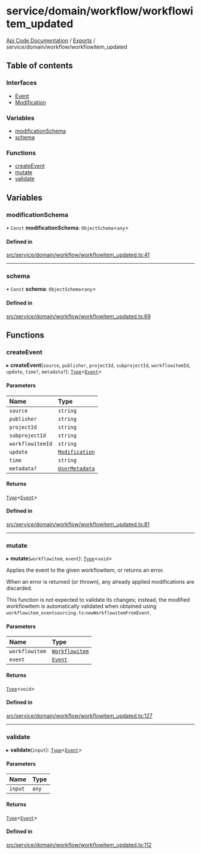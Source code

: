 # service/domain/workflow/workflowitem\_updated
 
[Api Code Documentation](../README.md) / [Exports](../modules.md) / service/domain/workflow/workflowitem\_updated

## Table of contents

### Interfaces

- [Event](../interfaces/service_domain_workflow_workflowitem_updated.Event.md)
- [Modification](../interfaces/service_domain_workflow_workflowitem_updated.Modification.md)

### Variables

- [modificationSchema](service_domain_workflow_workflowitem_updated.md#modificationschema)
- [schema](service_domain_workflow_workflowitem_updated.md#schema)

### Functions

- [createEvent](service_domain_workflow_workflowitem_updated.md#createevent)
- [mutate](service_domain_workflow_workflowitem_updated.md#mutate)
- [validate](service_domain_workflow_workflowitem_updated.md#validate)

## Variables

### modificationSchema

• `Const` **modificationSchema**: `ObjectSchema`\<`any`\>

#### Defined in

[src/service/domain/workflow/workflowitem_updated.ts:41](https://github.com/openkfw/TruBudget/blob/086d599/api/src/service/domain/workflow/workflowitem_updated.ts#L41)

___

### schema

• `Const` **schema**: `ObjectSchema`\<`any`\>

#### Defined in

[src/service/domain/workflow/workflowitem_updated.ts:69](https://github.com/openkfw/TruBudget/blob/086d599/api/src/service/domain/workflow/workflowitem_updated.ts#L69)

## Functions

### createEvent

▸ **createEvent**(`source`, `publisher`, `projectId`, `subprojectId`, `workflowitemId`, `update`, `time?`, `metadata?`): [`Type`](result.md#type)\<[`Event`](../interfaces/service_domain_workflow_workflowitem_updated.Event.md)\>

#### Parameters

| Name | Type |
| :------ | :------ |
| `source` | `string` |
| `publisher` | `string` |
| `projectId` | `string` |
| `subprojectId` | `string` |
| `workflowitemId` | `string` |
| `update` | [`Modification`](../interfaces/service_domain_workflow_workflowitem_updated.Modification.md) |
| `time` | `string` |
| `metadata?` | [`UserMetadata`](service_domain_metadata.md#usermetadata) |

#### Returns

[`Type`](result.md#type)\<[`Event`](../interfaces/service_domain_workflow_workflowitem_updated.Event.md)\>

#### Defined in

[src/service/domain/workflow/workflowitem_updated.ts:81](https://github.com/openkfw/TruBudget/blob/086d599/api/src/service/domain/workflow/workflowitem_updated.ts#L81)

___

### mutate

▸ **mutate**(`workflowitem`, `event`): [`Type`](result.md#type)\<`void`\>

Applies the event to the given workflowitem, or returns an error.

When an error is returned (or thrown), any already applied modifications are
discarded.

This function is not expected to validate its changes; instead, the modified
workflowitem is automatically validated when obtained using
`workflowitem_eventsourcing.ts`:`newWorkflowitemFromEvent`.

#### Parameters

| Name | Type |
| :------ | :------ |
| `workflowitem` | [`Workflowitem`](../interfaces/service_domain_workflow_workflowitem.Workflowitem.md) |
| `event` | [`Event`](../interfaces/service_domain_workflow_workflowitem_updated.Event.md) |

#### Returns

[`Type`](result.md#type)\<`void`\>

#### Defined in

[src/service/domain/workflow/workflowitem_updated.ts:127](https://github.com/openkfw/TruBudget/blob/086d599/api/src/service/domain/workflow/workflowitem_updated.ts#L127)

___

### validate

▸ **validate**(`input`): [`Type`](result.md#type)\<[`Event`](../interfaces/service_domain_workflow_workflowitem_updated.Event.md)\>

#### Parameters

| Name | Type |
| :------ | :------ |
| `input` | `any` |

#### Returns

[`Type`](result.md#type)\<[`Event`](../interfaces/service_domain_workflow_workflowitem_updated.Event.md)\>

#### Defined in

[src/service/domain/workflow/workflowitem_updated.ts:112](https://github.com/openkfw/TruBudget/blob/086d599/api/src/service/domain/workflow/workflowitem_updated.ts#L112)
